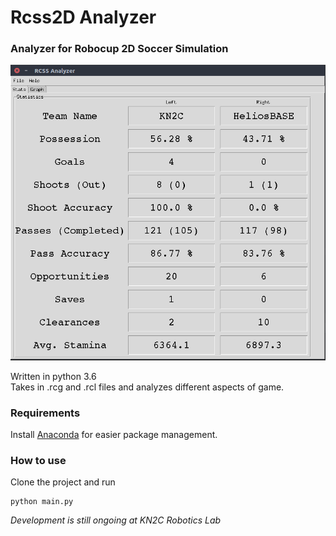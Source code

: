 # Rcss2D Analyzer
### Analyzer for Robocup 2D Soccer Simulation 

![Screenshot](screenshots/analyzer.png)
<p>Written in python 3.6
<br>Takes in .rcg and .rcl files and analyzes different aspects of game.</p>

### Requirements
Install [Anaconda](https://anaconda.org/) for easier package management.

### How to use
Clone the project and run <br>
```shell
python main.py
```
<p><i>Development is still ongoing at KN2C Robotics Lab</i></p>

